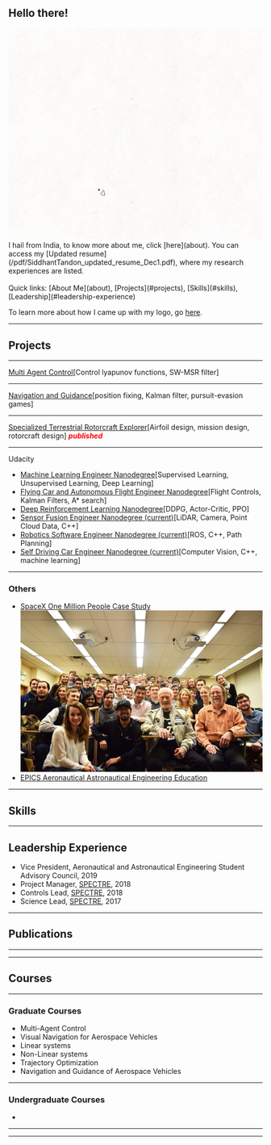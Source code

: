 
## Hello there!
<img src="images/Logo2-5_crop.gif"/>
I hail from India, to know more about me, click [here](about).
You can access my [Updated resume](/pdf/SiddhantTandon_updated_resume_Dec1.pdf), where my research experiences are listed.
<br><br>
Quick links: [About Me](about), [Projects](#projects), [Skills](#skills), [Leadership](#leadership-experience)

To learn more about how I came up with my logo, go [here](logo).


---
## Projects

---
[Multi Agent Control](aerosp_740_panagou)[Control lyapunov functions, SW-MSR filter]
<!--<img src="images/dummy_thumbnail.jpg?raw=true"/> -->

---
[Navigation and Guidance](aerosp_584_pb)[position fixing, Kalman filter, pursuit-evasion games]

---

[Specialized Terrestrial Rotorcraft Explorer](spectre)[Airfoil design, mission design, rotorcraft design]<font color='red'><em> **published**</em></font>
<!-- <img src="images/dummy_thumbnail.jpg?raw=true"/> -->

---
Udacity
  - [Machine Learning Engineer Nanodegree](https://github.com/SiddhantTandon/dog-project-udacity)[Supervised Learning, Unsupervised Learning, Deep Learning]
  - [Flying Car and Autonomous Flight Engineer Nanodegree](https://github.com/SiddhantTandon/Udacity_FlyingAutonomousCar)[Flight Controls, Kalman Filters, A* search]
  - [Deep Reinforcement Learning Nanodegree](https://github.com/SiddhantTandon/DRLND)[DDPG, Actor-Critic, PPO]
  - [Sensor Fusion Engineer Nanodegree (current)](https://www.udacity.com/course/sensor-fusion-engineer-nanodegree--nd313)[LiDAR, Camera, Point Cloud Data, C++]
  - [Robotics Software Engineer Nanodegree (current)](https://www.udacity.com/course/robotics-software-engineer--nd209)[ROS, C++, Path Planning]
  - [Self Driving Car Engineer Nanodegree (current)](https://www.udacity.com/course/self-driving-car-engineer-nanodegree--nd013)[Computer Vision, C++, machine learning]
<!-- <img src="images/dummy_thumbnail.jpg?raw=true"/> -->

---

### Others

- [SpaceX One Million People Case Study](others_spacex)
  <img src="images/IMG_2449.png"/>
- [EPICS Aeronautical Astronautical Engineering Education](others_epics)

---
## Skills

---

## Leadership Experience
- Vice President, Aeronautical and Astronautical Engineering Student Advisory Council, 2019
- Project Manager, [SPECTRE](), 2018
- Controls Lead, [SPECTRE](), 2018
- Science Lead, [SPECTRE](), 2017

---
## Publications
---

---
## Courses
---
### Graduate Courses
- Multi-Agent Control
- Visual Navigation for Aerospace Vehicles
- Linear systems
- Non-Linear systems
- Trajectory Optimization
- Navigation and Guidance of Aerospace Vehicles
---
### Undergraduate Courses
-
---

---
<!--<p style="font-size:11px">Page template forked from <a href="https://github.com/evanca/quick-portfolio">evanca</a></p> -->
<!-- Remove above link if you don't want to attibute -->

